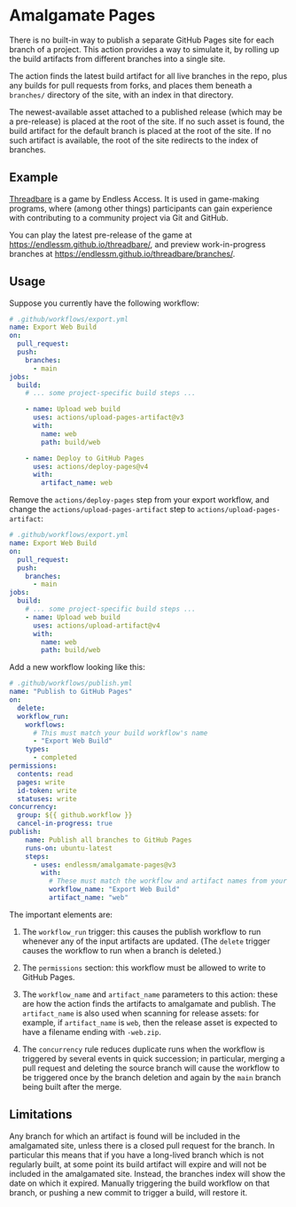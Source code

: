 # Amalgamate Pages

There is no built-in way to publish a separate GitHub Pages site for each branch
of a project. This action provides a way to simulate it, by rolling up the build
artifacts from different branches into a single site.

The action finds the latest build artifact for all live branches in the repo,
plus any builds for pull requests from forks, and places them beneath a
`branches/` directory of the site, with an index in that directory.

The newest-available asset attached to a published release (which may be a
pre-release) is placed at the root of the site. If no such asset is found, the
build artifact for the default branch is placed at the root of the site. If no
such artifact is available, the root of the site redirects to the index of
branches.

## Example

[Threadbare](https://github.com/endlessm/threadbare) is a game by Endless Access.
It is used in game-making programs, where (among other things) participants can
gain experience with contributing to a community project via Git and GitHub.

You can play the latest pre-release of the game at
<https://endlessm.github.io/threadbare/>, and preview work-in-progress branches
at <https://endlessm.github.io/threadbare/branches/>.

## Usage

Suppose you currently have the following workflow:

```yaml
# .github/workflows/export.yml
name: Export Web Build
on:
  pull_request:
  push:
    branches:
      - main
jobs:
  build:
    # ... some project-specific build steps ...

    - name: Upload web build
      uses: actions/upload-pages-artifact@v3
      with:
        name: web
        path: build/web

    - name: Deploy to GitHub Pages
      uses: actions/deploy-pages@v4
      with:
        artifact_name: web
```

Remove the `actions/deploy-pages` step from your export workflow, and change the
`actions/upload-pages-artifact` step to `actions/upload-pages-artifact`:

```yaml
# .github/workflows/export.yml
name: Export Web Build
on:
  pull_request:
  push:
    branches:
      - main
jobs:
  build:
    # ... some project-specific build steps ...
    - name: Upload web build
      uses: actions/upload-artifact@v4
      with:
        name: web
        path: build/web
```

Add a new workflow looking like this:

```yaml
# .github/workflows/publish.yml
name: "Publish to GitHub Pages"
on:
  delete:
  workflow_run:
    workflows:
      # This must match your build workflow's name
      - "Export Web Build"
    types:
      - completed
permissions:
  contents: read
  pages: write
  id-token: write
  statuses: write
concurrency:
  group: ${{ github.workflow }}
  cancel-in-progress: true
publish:
    name: Publish all branches to GitHub Pages
    runs-on: ubuntu-latest
    steps:
      - uses: endlessm/amalgamate-pages@v3
        with:
          # These must match the workflow and artifact names from your build workflow
          workflow_name: "Export Web Build"
          artifact_name: "web"
```

The important elements are:

1. The `workflow_run` trigger: this causes the publish workflow to run whenever
   any of the input artifacts are updated. (The `delete` trigger causes the
   workflow to run when a branch is deleted.)

2. The `permissions` section: this workflow must be allowed to write to GitHub Pages.

3. The `workflow_name` and `artifact_name` parameters to this action: these are how the
   action finds the artifacts to amalgamate and publish. The `artifact_name` is
   also used when scanning for release assets: for example, if `artifact_name`
   is `web`, then the release asset is expected to have a filename ending with
   `-web.zip`.

4. The `concurrency` rule reduces duplicate runs when the workflow is triggered
   by several events in quick succession; in particular, merging a pull request
   and deleting the source branch will cause the workflow to be triggered once
   by the branch deletion and again by the `main` branch being built after the
   merge.

## Limitations

Any branch for which an artifact is found will be included in the amalgamated
site, unless there is a closed pull request for the branch. In particular this
means that if you have a long-lived branch which is not regularly built, at some
point its build artifact will expire and will not be included in the amalgamated
site. Instead, the branches index will show the date on which it expired.
Manually triggering the build workflow on that branch, or pushing a new commit
to trigger a build, will restore it.
